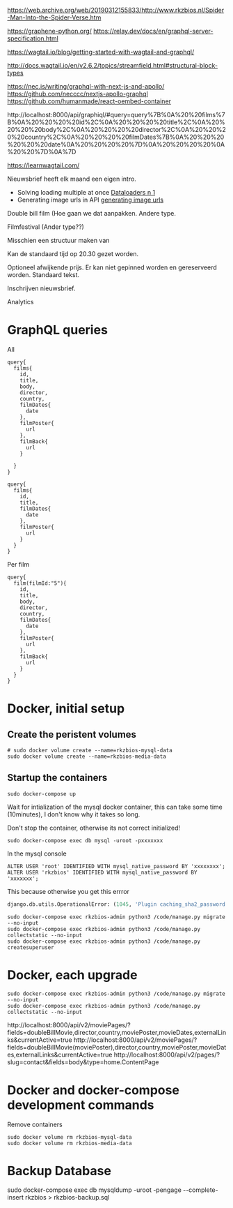 https://web.archive.org/web/20190312155833/http://www.rkzbios.nl/Spider-Man-Into-the-Spider-Verse.htm

https://graphene-python.org/
https://relay.dev/docs/en/graphql-server-specification.html

https://wagtail.io/blog/getting-started-with-wagtail-and-graphql/

http://docs.wagtail.io/en/v2.6.2/topics/streamfield.html#structural-block-types

https://nec.is/writing/graphql-with-next-js-and-apollo/
https://github.com/necccc/nextjs-apollo-graphql
https://github.com/humanmade/react-oembed-container

http://localhost:8000/api/graphiql/#query=query%7B%0A%20%20films%7B%0A%20%20%20%20id%2C%0A%20%20%20%20title%2C%0A%20%20%20%20body%2C%0A%20%20%20%20director%2C%0A%20%20%20%20country%2C%0A%20%20%20%20filmDates%7B%0A%20%20%20%20%20%20date%0A%20%20%20%20%7D%0A%20%20%20%20%0A%20%20%7D%0A%7D


https://learnwagtail.com/

Nieuwsbrief heeft elk maand een eigen intro.
* Solving loading multiple at once [Dataloaders n 1](
https://apirobot.me/posts/django-graphql-solving-n-1-problem-using-dataloaders)
* Generating image urls in API [generating image urls](https://stackoverflow.com/questions/45732594/wagtail-getting-generating-image-urls-from-json-api-or-directly)

Double  bill film (Hoe gaan we dat aanpakken.
Andere type.

Filmfestival (Ander type??)

Misschien een structuur maken van 

Kan de standaard tijd op 20.30 gezet worden.

Optioneel afwijkende prijs.
Er kan niet gepinned worden en gereserveerd worden.
Standaard tekst.

Inschrijven nieuwsbrief. 

Analytics

# GraphQL queries

All

```
query{
  films{
    id,
    title,
    body,
    director,
    country,
    filmDates{
      date
    },
    filmPoster{
      url
    },
    filmBack{
      url
    }
    
  }
}
```

```
query{
  films{
    id,
    title,
    filmDates{
      date
    },
    filmPoster{
      url
    }
  }
}
```
Per film

```
query{
  film(filmId:"5"){
    id,
    title,
    body,
    director,
    country,
    filmDates{
      date
    },
    filmPoster{
      url
    },
    filmBack{
      url
    }
  }
}
```

# Docker, initial setup

## Create the peristent volumes
```
# sudo docker volume create --name=rkzbios-mysql-data
sudo docker volume create --name=rkzbios-media-data
```

## Startup the containers

```
sudo docker-compose up 
```
Wait for intialization of the mysql docker container, this can take some time (10minutes), I don't know why it takes
so long.

Don't stop the container, otherwise its not correct initialized!

```
sudo docker-compose exec db mysql -uroot -pxxxxxxx
```

In the mysql console 
```
ALTER USER 'root' IDENTIFIED WITH mysql_native_password BY 'xxxxxxxx';
ALTER USER 'rkzbios' IDENTIFIED WITH mysql_native_password BY 'xxxxxxx';
```

This because otherwise you get this errror

```python
django.db.utils.OperationalError: (1045, 'Plugin caching_sha2_password could not be loaded: /usr//usr/lib/x86_64-linux-gnu/mariadb19/plugin/caching_sha2_password.so: cannot open shared object file: No such file or directory')
```

```
sudo docker-compose exec rkzbios-admin python3 /code/manage.py migrate --no-input
sudo docker-compose exec rkzbios-admin python3 /code/manage.py collectstatic --no-input
sudo docker-compose exec rkzbios-admin python3 /code/manage.py createsuperuser
```


# Docker, each upgrade

```
sudo docker-compose exec rkzbios-admin python3 /code/manage.py migrate --no-input
sudo docker-compose exec rkzbios-admin python3 /code/manage.py collectstatic --no-input
```


http://localhost:8000/api/v2/moviePages/?fields=doubleBillMovie,director,country,moviePoster,movieDates,externalLinks&currentActive=true
http://localhost:8000/api/v2/moviePages/?fields=doubleBillMovie(moviePoster),director,country,moviePoster,movieDates,externalLinks&currentActive=true
http://localhost:8000/api/v2/pages/?slug=contact&fields=body&type=home.ContentPage


# Docker and docker-compose development commands

Remove containers
```
sudo docker volume rm rkzbios-mysql-data
sudo docker volume rm rkzbios-media-data
```

# Backup Database
sudo docker-compose exec db mysqldump -uroot -pengage --complete-insert  rkzbios > rkzbios-backup.sql
